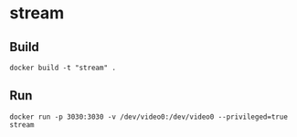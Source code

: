 # stream

## Build 

`docker build -t "stream" .`

## Run 

`docker run -p 3030:3030 -v /dev/video0:/dev/video0 --privileged=true stream`

